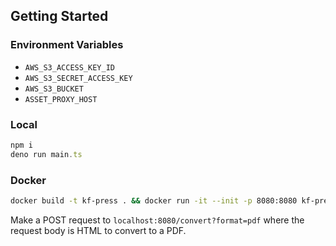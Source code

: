## Getting Started

### Environment Variables

- `AWS_S3_ACCESS_KEY_ID`
- `AWS_S3_SECRET_ACCESS_KEY`
- `AWS_S3_BUCKET`
- `ASSET_PROXY_HOST`

### Local

```ts
npm i
deno run main.ts
```

### Docker

```sh
docker build -t kf-press . && docker run -it --init -p 8080:8080 kf-press
```

Make a POST request to `localhost:8080/convert?format=pdf` where the request body is HTML to convert to a PDF.
